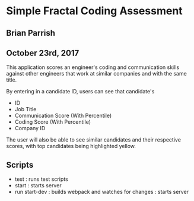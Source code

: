 # Simple Fractal Coding Assessment

## Brian Parrish
## October 23rd, 2017

This application scores an engineer's coding and communication skills against other engineers that work at similar companies and with the same title. 

By entering in a candidate ID, users can see that candidate's

- ID
- Job Title 
- Communication Score (With Percentile)
- Coding Score (With Percentile)
- Company ID

The user will also be able to see similar candidates and their respective scores, with 
top candidates being highlighted yellow. 

## Scripts

- test : runs test scripts
- start : starts server
- run start-dev : builds webpack and watches for changes
                : starts server
